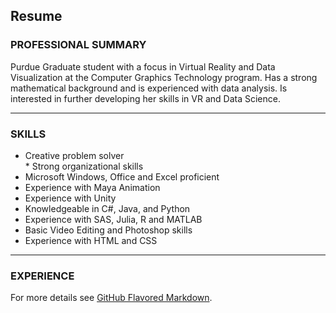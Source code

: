 ## Resume


### PROFESSIONAL SUMMARY

Purdue Graduate student with a focus in Virtual Reality and Data Visualization at the Computer Graphics Technology program. Has a strong mathematical background and is experienced with data analysis. Is interested in further developing her skills in VR and Data Science.  

---

### SKILLS

* Creative problem solver     <br />                     * Strong organizational skills 
* Microsoft Windows, Office and Excel proficient  
* Experience with Maya Animation 
* Experience with Unity                            
* Knowledgeable in C#, Java,  and Python 
* Experience with SAS, Julia, R and MATLAB         
* Basic Video Editing and Photoshop skills 
* Experience with HTML and CSS 

---
### EXPERIENCE


For more details see [GitHub Flavored Markdown](https://guides.github.com/features/mastering-markdown/).
